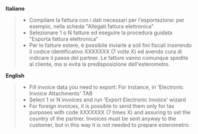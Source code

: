**Italiano**

> - Compilare la fattura con i dati necessari per l'esportazione: per
>   esempio, nella scheda "Allegati fattura elettronica"
> - Selezionare 1 o N fatture ed eseguire la procedura guidata "Esporta
>   fattura elettronica"
> - Per le fatture estere, è possibile inviarle a soli fini fiscali
>   inserendo il codice identificativo XXXXXXX (7 volte X) ed avendo
>   cura di indicare il paese del partner. Le fatture vanno comunque
>   spedite al cliente, ma si evita la predisposizione dell'esterometro.

**English**

> - Fill invoice data you need to export: For instance, in 'Electronic
>   Invoice Attachments' TAB
> - Select 1 or N invoices and run 'Export Electronic Invoice' wizard
> - For foreign invoices, it is possible to send them only for tax
>   purposes with code XXXXXXX (7 times X) and assuring to set the
>   country of the partner. Invoices must be sent anyway to the
>   customer, but in this way it is not needed to prepare esterometro.
